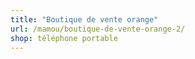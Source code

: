```yaml
---
title: "Boutique de vente orange"
url: /mamou/boutique-de-vente-orange-2/
shop: téléphone portable
---
```

